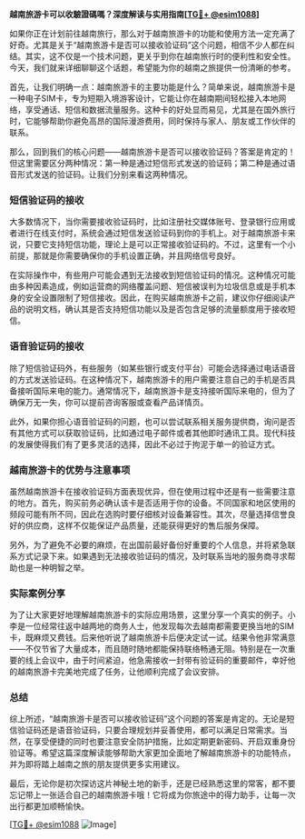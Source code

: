 **越南旅游卡可以收驗證碼嗎？深度解读与实用指南[[TG💪+ @esim1088](https://t.me/s/esim1088)]**

如果你正在计划前往越南旅行，那么对于越南旅游卡的功能和使用方法一定充满了好奇。尤其是关于“越南旅游卡是否可以接收验证码”这个问题，相信不少人都在纠结。其实，这不仅是一个技术问题，更关乎到你在越南旅行时的便利性和安全性。今天，我们就来详细聊聊这个话题，希望能为你的越南之旅提供一份清晰的参考。

首先，让我们明确一点：越南旅游卡的主要功能是什么？简单来说，越南旅游卡是一种电子SIM卡，专为短期入境游客设计，它能让你在越南期间轻松接入本地网络，享受通话、短信和数据流量服务。这种卡的好处显而易见，尤其是在国外旅行时，它能够帮助你避免高昂的国际漫游费用，同时保持与家人、朋友或工作伙伴的联系。

那么，回到我们的核心问题——越南旅游卡是否可以接收验证码？答案是肯定的！但这里需要区分两种情况：第一种是通过短信形式发送的验证码；第二种是通过语音形式发送的验证码。让我们分别来看这两种情况。

### 短信验证码的接收

大多数情况下，当你需要接收验证码时，比如注册社交媒体账号、登录银行应用或者进行在线支付时，系统会通过短信发送验证码到你的手机上。对于越南旅游卡来说，只要它支持短信功能，理论上是可以正常接收验证码的。不过，这里有一个小前提，那就是你需要确保你的手机设置正确，并且网络信号良好。

在实际操作中，有些用户可能会遇到无法接收到短信验证码的情况。这种情况可能由多种因素造成，例如运营商的网络覆盖问题、短信被误判为垃圾信息或是手机本身的安全设置限制了短信接收。因此，在购买越南旅游卡之前，建议你仔细阅读产品的说明文档，确认其是否支持短信功能以及是否包含足够的流量额度用于接收短信。

### 语音验证码的接收

除了短信验证码外，有些服务（如某些银行或支付平台）可能会选择通过电话语音的方式发送验证码。在这种情况下，越南旅游卡的用户需要注意自己的手机是否具备接听国际来电的能力。通常情况下，越南旅游卡是支持接听国际来电的，但为了确保万无一失，你可以提前咨询客服或查看产品详情页。

此外，如果你担心语音验证码的问题，也可以尝试联系相关服务提供商，询问是否有其他方式可以获取验证码，比如通过电子邮件或者其他即时通讯工具。现代科技的发展使得我们有了更多灵活的选择，因此不必过于拘泥于单一的验证方式。

### 越南旅游卡的优势与注意事项

虽然越南旅游卡在接收验证码方面表现优异，但在使用过程中还是有一些需要注意的地方。首先，购买前务必确认该卡是否适用于你的设备。不同国家和地区使用的频段可能有所不同，因此在选购时要仔细核对设备兼容性。其次，尽量选择信誉良好的供应商，这样不仅能保证产品质量，还能获得更好的售后服务保障。

另外，为了避免不必要的麻烦，在出国前最好备份好重要的个人信息，并将紧急联系方式记录下来。如果遇到无法接收验证码的情况，及时联系当地的服务商寻求帮助也是一种明智之举。

### 实际案例分享

为了让大家更好地理解越南旅游卡的实际应用场景，这里分享一个真实的例子。小李是一位经常往返中越两地的商务人士，他发现每次去越南都需要更换当地的SIM卡，既麻烦又费钱。后来他听说了越南旅游卡后便决定试一试。结果令他非常满意——不仅节省了大量成本，而且随时随地都能保持联络畅通无阻。特别是在一次重要的线上会议中，由于时间紧迫，他急需接收一封带有验证码的重要邮件，幸好他的越南旅游卡完美地完成了任务，让他顺利完成了会议安排。

### 总结

综上所述，“越南旅游卡是否可以接收验证码”这个问题的答案是肯定的。无论是短信验证码还是语音验证码，只要合理规划并妥善使用，都可以满足日常需求。当然，在享受便捷的同时也要注意安全防护措施，比如定期更新密码、开启双重身份验证等。希望这篇深度解读能够帮助大家更加全面地了解越南旅游卡的功能特点，并为即将踏上越南之旅的朋友提供更多实用建议。

最后，无论你是初次探访这片神秘土地的新手，还是已经熟悉这里的常客，都不要忘记带上一张适合自己的越南旅游卡哦！它将成为你旅途中的得力助手，让每一次出行都更加顺畅愉快。

[[TG💪+ @esim1088](https://t.me/s/esim1088) ![Image](https://i.postimg.cc/4NQfJmqS/Snipaste-2025-05-13-00-14-12.png)]